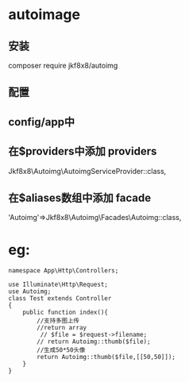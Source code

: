 # autoimage

## 安装
composer require jkf8x8/autoimg

## 配置
## config/app中
## 在$providers中添加 providers
Jkf8x8\Autoimg\AutoimgServiceProvider::class,

## 在$aliases数组中添加 facade 
'Autoimg'=>Jkf8x8\Autoimg\Facades\Autoimg::class,


# eg:
````
namespace App\Http\Controllers;

use Illuminate\Http\Request;
use Autoimg;
class Test extends Controller
{
    public function index(){
        //支持多图上传
        //return array
         // $file = $request->filename;
        // return Autoimg::thumb($file);
        //生成50*50头像
        return Autoimg::thumb($file,[[50,50]]);
    }
}
````

